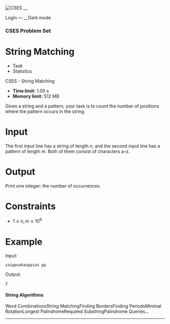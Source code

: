 ![CSES](/logo.png?1) __

Login — __Dark mode

### CSES Problem Set

# String Matching

  * Task
  * Statistics

CSES - String Matching

  * **Time limit:** 1.00 s
  * **Memory limit:** 512 MB

Given a string and a pattern, your task is to count the number of positions
where the pattern occurs in the string.

# Input

The first input line has a string of length $n$, and the second input line has
a pattern of length $m$. Both of them consist of characters a–z.

# Output

Print one integer: the number of occurrences.

# Constraints

  * $1 \le n,m \le 10^6$

# Example

Input:

``` saippuakauppias pp ```

Output:

``` 2 ```

#### String Algorithms

Word CombinationsString MatchingFinding BordersFinding PeriodsMinimal
RotationLongest PalindromeRequired SubstringPalindrome Queries...

* * *


